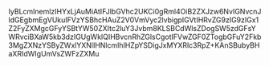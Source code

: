 IyBLcmlnemlzIHYxLjAuMiAtIFJlbGVhc2UKCi0gRml4OiB2ZXJzw6NvIGNvcnJldGEgbmEgVUkuIFVzYSBhcHAuZ2V0VmVyc2lvbigpIGVtIHRvZG9zIG9zIGx1Z2FyZXMgcGFyYSBtYW50ZXItc2luY3Jvbm8KLSBCdWlsZDogSW5zdGFsYWRvciBXaW5kb3dzIGUgWklQIHBvcnRhZGlsCgotIFVwZGF0ZTogbGFuY2Fkb3MgZXNzYSByZWxlYXNlIHNlcmlhIHZpYSDigJxMYXRlc3RpZ+KAnSBubyBHaXRIdWIgUmVsZWFzZXMu